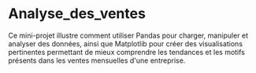 # Analyse_des_ventes
Ce mini-projet illustre comment utiliser Pandas pour charger, manipuler et analyser des données, ainsi que Matplotlib pour créer des visualisations pertinentes permettant de mieux comprendre les tendances et les motifs présents dans les ventes mensuelles d'une entreprise.
